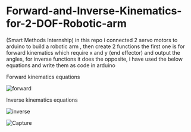 # Forward-and-Inverse-Kinematics-for-2-DOF-Robotic-arm
(Smart Methods Internship) in this repo i connected 2 servo motors to arduino to build a robotic arm , then create 2 functions the first one is for forward kinematics which require x and y (end effector) and output the angles, for inverse functions it does the opposite, i have used the below equations and write them as code in arduino

Forward kinematics equations

![forward](https://user-images.githubusercontent.com/67188835/88908264-5309ca80-d262-11ea-8717-32e8c64c79db.PNG)

Inverse kinematics equations

![inverse](https://user-images.githubusercontent.com/67188835/88908332-661c9a80-d262-11ea-8231-c9fe761a68c8.PNG)


![Capture](https://user-images.githubusercontent.com/67188835/88907124-f823a380-d260-11ea-8868-3e60261aa619.PNG)
